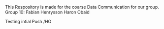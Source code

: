This Respository is made for the coarse Data Communication for our group.
Group 10:
    Fabian Henrysson
    Haron Obaid

Testing intial Push /HO

